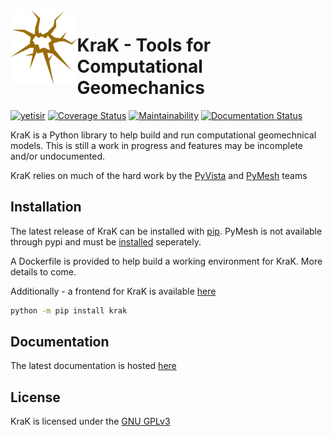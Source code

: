 <img align="left" height="120" src="docs/assets/logo.png">

# KraK - Tools for Computational Geomechanics
[![yetisir](https://circleci.com/gh/yetisir/krak.svg?style=svg)](https://app.circleci.com/pipelines/github/yetisir/krak) [![Coverage Status](https://coveralls.io/repos/github/yetisir/krake/badge.svg?branch=master)](https://coveralls.io/github/yetisir/krak?branch=master) [![Maintainability](https://api.codeclimate.com/v1/badges/78f17dc4e5d8ebfad02e/maintainability)](https://codeclimate.com/github/yetisir/krak/maintainability) [![Documentation Status](https://readthedocs.org/projects/krak/badge/?version=latest)](https://krak.readthedocs.io/en/latest/?badge=latest)
  

KraK is a Python library to help build and run computational geomechnical models. This is still a work in progress and features may be incomplete and/or undocumented.

KraK relies on much of the hard work by the [PyVista](https://docs.pyvista.org/) and [PyMesh](https://pymesh.readthedocs.io/en/latest/) teams

## Installation

The latest release of KraK can be installed with [pip](https://pip.pypa.io/en/stable/). PyMesh is not available through pypi and must be [installed](https://pymesh.readthedocs.io/en/latest/installation.html) seperately.

A Dockerfile is provided to help build a working environment for KraK. More details to come.

Additionally - a frontend for KraK is available [here](https://github.com/yetisir/krak-server)


```bash
python -m pip install krak
```

## Documentation

The latest documentation is hosted [here](https://krak.readthedocs.io/en/latest/?badge=latest)


## License
KraK is licensed under the [GNU GPLv3](https://choosealicense.com/licenses/gpl-3.0/)

